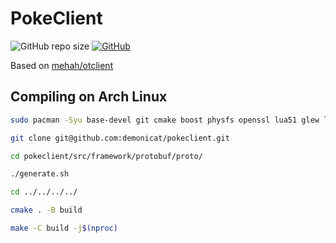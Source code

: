 # PokeClient

![GitHub repo size](https://img.shields.io/github/repo-size/demonicat/pokeclient)
[![GitHub](https://img.shields.io/github/license/demonicat/pokeclient)](https://github.com/demonicat/pokeclient/blob/main/LICENSE)

Based on [mehah/otclient](https://github.com/mehah/otclient/tree/d10976788162d69f6731ce263bce891487725293)

## Compiling on Arch Linux
```sh
sudo pacman -Syu base-devel git cmake boost physfs openssl lua51 glew libvorbis openal zlib libogg nlohmann-json protobuf --needed

git clone git@github.com:demonicat/pokeclient.git

cd pokeclient/src/framework/protobuf/proto/

./generate.sh

cd ../../../../

cmake . -B build

make -C build -j$(nproc)
```


